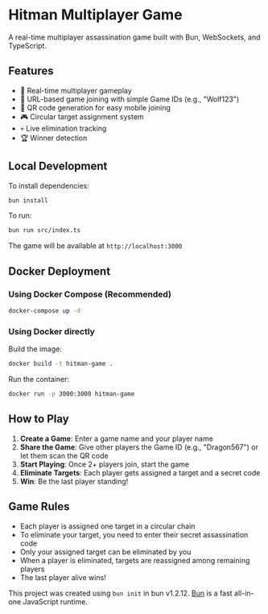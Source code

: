 # Hitman Multiplayer Game

A real-time multiplayer assassination game built with Bun, WebSockets, and TypeScript.

## Features

- 🎯 Real-time multiplayer gameplay
- 🔗 URL-based game joining with simple Game IDs (e.g., "Wolf123")
- 📱 QR code generation for easy mobile joining
- 🎮 Circular target assignment system
- 💀 Live elimination tracking
- 🏆 Winner detection

## Local Development

To install dependencies:

```bash
bun install
```

To run:

```bash
bun run src/index.ts
```

The game will be available at `http://localhost:3000`

## Docker Deployment

### Using Docker Compose (Recommended)

```bash
docker-compose up -d
```

### Using Docker directly

Build the image:
```bash
docker build -t hitman-game .
```

Run the container:
```bash
docker run -p 3000:3000 hitman-game
```

## How to Play

1. **Create a Game**: Enter a game name and your player name
2. **Share the Game**: Give other players the Game ID (e.g., "Dragon567") or let them scan the QR code
3. **Start Playing**: Once 2+ players join, start the game
4. **Eliminate Targets**: Each player gets assigned a target and a secret code
5. **Win**: Be the last player standing!

## Game Rules

- Each player is assigned one target in a circular chain
- To eliminate your target, you need to enter their secret assassination code
- Only your assigned target can be eliminated by you
- When a player is eliminated, targets are reassigned among remaining players
- The last player alive wins!

This project was created using `bun init` in bun v1.2.12. [Bun](https://bun.sh) is a fast all-in-one JavaScript runtime.
